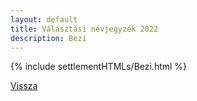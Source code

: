 ```yaml
---
layout: default
title: Választási névjegyzék 2022
description: Bezi
---
```


{% include settlementHTMLs/Bezi.html %}

[Vissza](./)